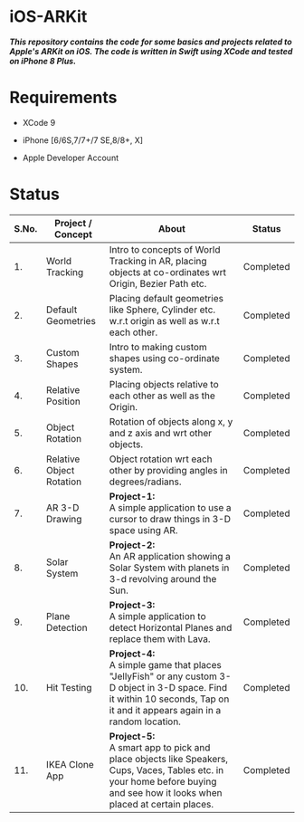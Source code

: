 # iOS-ARKit

***This repository contains the code for some basics and projects related to Apple's ARKit on iOS. The code is written in Swift using XCode and tested on iPhone 8 Plus.***

# Requirements

* XCode 9

* iPhone [6/6S,7/7+/7 SE,8/8+, X]

* Apple Developer Account


# Status


| S.No. |        Project / Concept                        |                          About                  |             Status       |
| ----- | ----------------------------------------------- | ----------------------------------------------- | ------------------------ |
|  1.   |        World Tracking               | Intro to concepts of World Tracking in AR, placing objects at co-ordinates wrt Origin, Bezier Path etc.  | Completed  |
|  2.   |        Default Geometries           | Placing default geometries like Sphere, Cylinder etc. w.r.t origin as well as w.r.t each other. | Completed |
|  3.   |        Custom Shapes                 | Intro to making custom shapes using co-ordinate system. | Completed |
|  4.   |        Relative Position            | Placing objects relative to each other as well as the Origin.  | Completed |
|  5.   |        Object Rotation              | Rotation of objects along x, y and z axis and wrt other objects. | Completed |
|  6.   |        Relative Object Rotation     | Object rotation wrt each other by providing angles in degrees/radians.  | Completed |
|  7.   |        AR 3-D Drawing               | **Project-1:** <br /> A simple application to use a cursor to draw things in 3-D space using AR.   |  Completed |
|  8.   |         Solar System                | **Project-2:** <br /> An AR application showing a Solar System with planets in 3-d revolving around the Sun.  | Completed |
|  9.   |        Plane Detection              | **Project-3:** <br /> A simple application to detect Horizontal Planes and replace them with Lava. |  Completed |
|  10.  |          Hit Testing                | **Project-4:** <br /> A simple game that places "JellyFish" or any custom 3-D object in 3-D space. Find it within 10 seconds, Tap on it and it appears again in a random location. |  Completed |
|  11.  |         IKEA Clone App              | **Project-5:** <br /> A smart app to pick and place objects like Speakers, Cups, Vaces, Tables etc. in your home before buying and see how it looks when placed at certain places.  |  Completed  |
